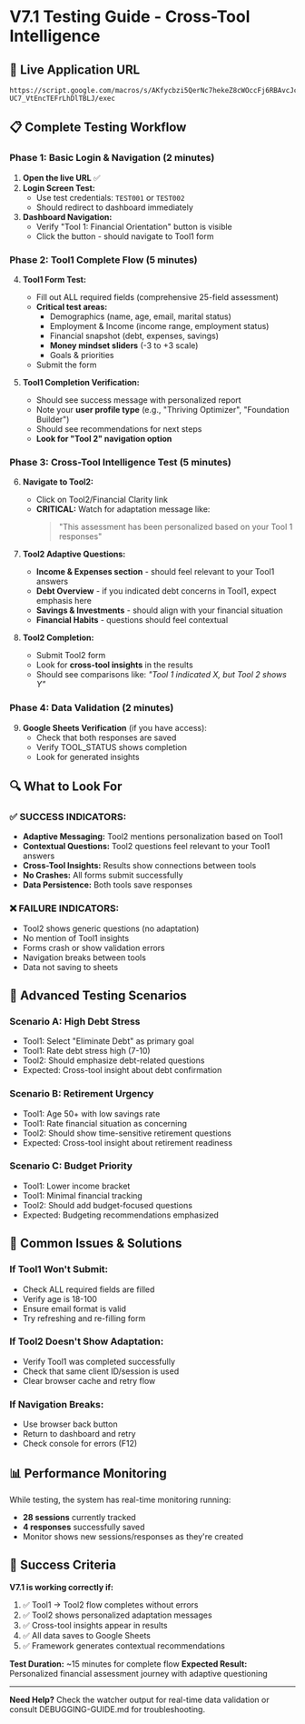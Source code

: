 # V7.1 Testing Guide - Cross-Tool Intelligence

## 🎯 **Live Application URL**
```
https://script.google.com/macros/s/AKfycbzi5QerNc7hekeZ8cWOccFj6RBAvcJckDYvqZ3v6CW5rl-UC7_VtEncTEFrLhDlTBLJ/exec
```

## 📋 **Complete Testing Workflow**

### **Phase 1: Basic Login & Navigation** (2 minutes)
1. **Open the live URL** ✅
2. **Login Screen Test:**
   - Use test credentials: `TEST001` or `TEST002` 
   - Should redirect to dashboard immediately
3. **Dashboard Navigation:**
   - Verify "Tool 1: Financial Orientation" button is visible
   - Click the button - should navigate to Tool1 form

### **Phase 2: Tool1 Complete Flow** (5 minutes)
4. **Tool1 Form Test:**
   - Fill out ALL required fields (comprehensive 25-field assessment)
   - **Critical test areas:**
     - Demographics (name, age, email, marital status)
     - Employment & Income (income range, employment status)
     - Financial snapshot (debt, expenses, savings)
     - **Money mindset sliders** (-3 to +3 scale)
     - Goals & priorities
   - Submit the form

5. **Tool1 Completion Verification:**
   - Should see success message with personalized report
   - Note your **user profile type** (e.g., "Thriving Optimizer", "Foundation Builder")
   - Should see recommendations for next steps
   - **Look for "Tool 2" navigation option**

### **Phase 3: Cross-Tool Intelligence Test** (5 minutes)
6. **Navigate to Tool2:**
   - Click on Tool2/Financial Clarity link
   - **CRITICAL:** Watch for adaptation message like:
     > "This assessment has been personalized based on your Tool 1 responses"

7. **Tool2 Adaptive Questions:**
   - **Income & Expenses section** - should feel relevant to your Tool1 answers
   - **Debt Overview** - if you indicated debt concerns in Tool1, expect emphasis here
   - **Savings & Investments** - should align with your financial situation
   - **Financial Habits** - questions should feel contextual

8. **Tool2 Completion:**
   - Submit Tool2 form
   - Look for **cross-tool insights** in the results
   - Should see comparisons like: *"Tool 1 indicated X, but Tool 2 shows Y"*

### **Phase 4: Data Validation** (2 minutes)
9. **Google Sheets Verification** (if you have access):
   - Check that both responses are saved
   - Verify TOOL_STATUS shows completion
   - Look for generated insights

## 🔍 **What to Look For**

### **✅ SUCCESS INDICATORS:**
- **Adaptive Messaging:** Tool2 mentions personalization based on Tool1
- **Contextual Questions:** Tool2 questions feel relevant to your Tool1 answers
- **Cross-Tool Insights:** Results show connections between tools
- **No Crashes:** All forms submit successfully
- **Data Persistence:** Both tools save responses

### **❌ FAILURE INDICATORS:**
- Tool2 shows generic questions (no adaptation)
- No mention of Tool1 insights
- Forms crash or show validation errors
- Navigation breaks between tools
- Data not saving to sheets

## 🧪 **Advanced Testing Scenarios**

### **Scenario A: High Debt Stress**
- Tool1: Select "Eliminate Debt" as primary goal
- Tool1: Rate debt stress high (7-10)
- Tool2: Should emphasize debt-related questions
- Expected: Cross-tool insight about debt confirmation

### **Scenario B: Retirement Urgency**
- Tool1: Age 50+ with low savings rate
- Tool1: Rate financial situation as concerning
- Tool2: Should show time-sensitive retirement questions
- Expected: Cross-tool insight about retirement readiness

### **Scenario C: Budget Priority**
- Tool1: Lower income bracket
- Tool1: Minimal financial tracking
- Tool2: Should add budget-focused questions
- Expected: Budgeting recommendations emphasized

## 🐛 **Common Issues & Solutions**

### **If Tool1 Won't Submit:**
- Check ALL required fields are filled
- Verify age is 18-100
- Ensure email format is valid
- Try refreshing and re-filling form

### **If Tool2 Doesn't Show Adaptation:**
- Verify Tool1 was completed successfully
- Check that same client ID/session is used
- Clear browser cache and retry flow

### **If Navigation Breaks:**
- Use browser back button
- Return to dashboard and retry
- Check console for errors (F12)

## 📊 **Performance Monitoring**

While testing, the system has real-time monitoring running:
- **28 sessions** currently tracked
- **4 responses** successfully saved
- Monitor shows new sessions/responses as they're created

## 🎯 **Success Criteria**

**V7.1 is working correctly if:**
1. ✅ Tool1 → Tool2 flow completes without errors
2. ✅ Tool2 shows personalized adaptation messages
3. ✅ Cross-tool insights appear in results
4. ✅ All data saves to Google Sheets
5. ✅ Framework generates contextual recommendations

**Test Duration:** ~15 minutes for complete flow
**Expected Result:** Personalized financial assessment journey with adaptive questioning

---

**Need Help?** Check the watcher output for real-time data validation or consult DEBUGGING-GUIDE.md for troubleshooting.